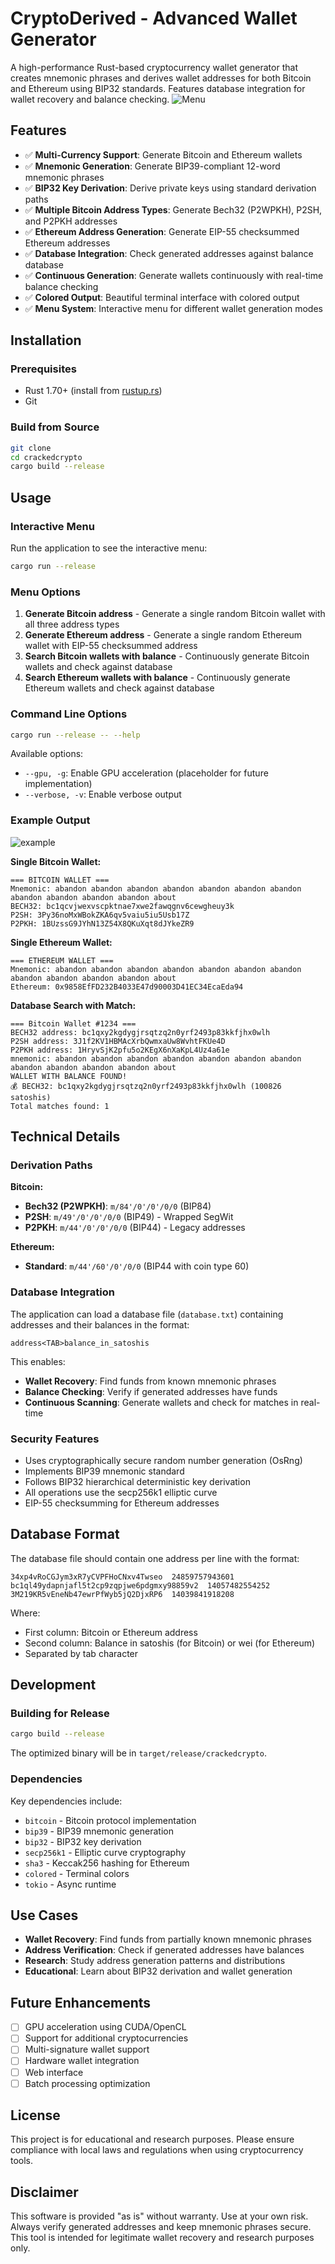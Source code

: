 # CryptoDerived - Advanced Wallet Generator

A high-performance Rust-based cryptocurrency wallet generator that creates mnemonic phrases and derives wallet addresses for both Bitcoin and Ethereum using BIP32 standards. Features database integration for wallet recovery and balance checking.
![Menu](screenshot/menu.PNG)

## Features

- ✅ **Multi-Currency Support**: Generate Bitcoin and Ethereum wallets
- ✅ **Mnemonic Generation**: Generate BIP39-compliant 12-word mnemonic phrases
- ✅ **BIP32 Key Derivation**: Derive private keys using standard derivation paths
- ✅ **Multiple Bitcoin Address Types**: Generate Bech32 (P2WPKH), P2SH, and P2PKH addresses
- ✅ **Ethereum Address Generation**: Generate EIP-55 checksummed Ethereum addresses
- ✅ **Database Integration**: Check generated addresses against balance database
- ✅ **Continuous Generation**: Generate wallets continuously with real-time balance checking
- ✅ **Colored Output**: Beautiful terminal interface with colored output
- ✅ **Menu System**: Interactive menu for different wallet generation modes

## Installation

### Prerequisites

- Rust 1.70+ (install from [rustup.rs](https://rustup.rs/))
- Git

### Build from Source

```bash
git clone
cd crackedcrypto
cargo build --release
```

## Usage

### Interactive Menu

Run the application to see the interactive menu:

```bash
cargo run --release
```

### Menu Options

1. **Generate Bitcoin address** - Generate a single random Bitcoin wallet with all three address types
2. **Generate Ethereum address** - Generate a single random Ethereum wallet with EIP-55 checksummed address
3. **Search Bitcoin wallets with balance** - Continuously generate Bitcoin wallets and check against database
4. **Search Ethereum wallets with balance** - Continuously generate Ethereum wallets and check against database

### Command Line Options

```bash
cargo run --release -- --help
```

Available options:
- `--gpu, -g`: Enable GPU acceleration (placeholder for future implementation)
- `--verbose, -v`: Enable verbose output

### Example Output
![example](screenshot/example.PNG)

**Single Bitcoin Wallet:**
```
=== BITCOIN WALLET ===
Mnemonic: abandon abandon abandon abandon abandon abandon abandon abandon abandon abandon abandon about
BECH32: bc1qcvjwexvscpktnae7xwe2fawqgnv6cewgheuy3k
P2SH: 3Py36noMxWBokZKA6qv5vaiu5iu5Usb17Z
P2PKH: 1BUzssG9JYhN13Z54X8QKuXqt8dJYkeZR9
```

**Single Ethereum Wallet:**
```
=== ETHEREUM WALLET ===
Mnemonic: abandon abandon abandon abandon abandon abandon abandon abandon abandon abandon abandon about
Ethereum: 0x9858EfFD232B4033E47d90003D41EC34EcaEda94
```

**Database Search with Match:**
```
=== Bitcoin Wallet #1234 ===
BECH32 address: bc1qxy2kgdygjrsqtzq2n0yrf2493p83kkfjhx0wlh
P2SH address: 3J1f2KV1HBMAcXrbQwmxaUw8WvhtFKUe4D
P2PKH address: 1HryvSjK2pfu5o2KEgX6nXaKpL4Uz4a61e
mnemonic: abandon abandon abandon abandon abandon abandon abandon abandon abandon abandon abandon about
WALLET WITH BALANCE FOUND!
💰 BECH32: bc1qxy2kgdygjrsqtzq2n0yrf2493p83kkfjhx0wlh (100826 satoshis)
Total matches found: 1
```

## Technical Details

### Derivation Paths

**Bitcoin:**
- **Bech32 (P2WPKH)**: `m/84'/0'/0'/0/0` (BIP84)
- **P2SH**: `m/49'/0'/0'/0/0` (BIP49) - Wrapped SegWit
- **P2PKH**: `m/44'/0'/0'/0/0` (BIP44) - Legacy addresses

**Ethereum:**
- **Standard**: `m/44'/60'/0'/0/0` (BIP44 with coin type 60)

### Database Integration

The application can load a database file (`database.txt`) containing addresses and their balances in the format:
```
address<TAB>balance_in_satoshis
```

This enables:
- **Wallet Recovery**: Find funds from known mnemonic phrases
- **Balance Checking**: Verify if generated addresses have funds
- **Continuous Scanning**: Generate wallets and check for matches in real-time

### Security Features

- Uses cryptographically secure random number generation (OsRng)
- Implements BIP39 mnemonic standard
- Follows BIP32 hierarchical deterministic key derivation
- All operations use the secp256k1 elliptic curve
- EIP-55 checksumming for Ethereum addresses

## Database Format

The database file should contain one address per line with the format:
```
34xp4vRoCGJym3xR7yCVPFHoCNxv4Twseo	24859757943601
bc1ql49ydapnjafl5t2cp9zqpjwe6pdgmxy98859v2	14057482554252
3M219KR5vEneNb47ewrPfWyb5jQ2DjxRP6	14039841918208
```

Where:
- First column: Bitcoin or Ethereum address
- Second column: Balance in satoshis (for Bitcoin) or wei (for Ethereum)
- Separated by tab character

## Development

### Building for Release

```bash
cargo build --release
```

The optimized binary will be in `target/release/crackedcrypto`.

### Dependencies

Key dependencies include:
- `bitcoin` - Bitcoin protocol implementation
- `bip39` - BIP39 mnemonic generation
- `bip32` - BIP32 key derivation
- `secp256k1` - Elliptic curve cryptography
- `sha3` - Keccak256 hashing for Ethereum
- `colored` - Terminal colors
- `tokio` - Async runtime

## Use Cases

- **Wallet Recovery**: Find funds from partially known mnemonic phrases
- **Address Verification**: Check if generated addresses have balances
- **Research**: Study address generation patterns and distributions
- **Educational**: Learn about BIP32 derivation and wallet generation

## Future Enhancements

- [ ] GPU acceleration using CUDA/OpenCL
- [ ] Support for additional cryptocurrencies
- [ ] Multi-signature wallet support
- [ ] Hardware wallet integration
- [ ] Web interface
- [ ] Batch processing optimization

## License

This project is for educational and research purposes. Please ensure compliance with local laws and regulations when using cryptocurrency tools.

## Disclaimer

This software is provided "as is" without warranty. Use at your own risk. Always verify generated addresses and keep mnemonic phrases secure. This tool is intended for legitimate wallet recovery and research purposes only.